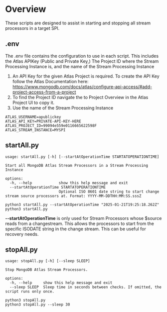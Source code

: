 # Overview
These scripts are designed to assist in starting and stopping all stream processors in a target SPI. 

## .env
The .env file contains the configuration to use in each script. This includes the Atlas APIKey (Public and Private Key,) The Project ID where the Stream Processing Instance is, and the name of the Stream Processing Instance

1. An API Key for the given Atlas Project is required. To create the API Key follow the Atlas Documentation here: 
https://www.mongodb.com/docs/atlas/configure-api-access/#add-project-access-from-a-project 
2. To find the Project ID navigate the to Project Overview in the Atlas Project UI to copy it.
3. Use the name of the Stream Processing Instance

```
ATLAS_USERNAME=apublickey
ATLAS_API_KEY=PRIVATE-API-KEY-HERE
ATLAS_PROJECT_ID=99094e559e0116665622598F
ATLAS_STREAM_INSTANCE=MYSPI
```

## startAll.py
```
usage: startAll.py [-h] [--startAtOperationTime STARTATOPERATIONTIME]

Start all MongoDB Atlas Stream Processors in a Stream Processing Instance

options:
  -h, --help            show this help message and exit
  --startAtOperationTime STARTATOPERATIONTIME
                        Optional ISO 8601 date string to start change stream source processors at. Format: YYYY-MM-DDTHH:MM:SS.sssZ

python3 startAll.py --startAtOperationTime "2025-01-21T19:25:18.262Z"
python3 startAll.py 
```

**--startAtOperationTime** is only used for Stream Processors whose $source reads from a changestream. This allows the processors to start from the specific ISODATE string in the change stream. This can be useful for recovery needs.

## stopAll.py
```
usage: stopAll.py [-h] [--sleep SLEEP]

Stop MongoDB Atlas Stream Processors.

options:
  -h, --help     show this help message and exit
  --sleep SLEEP  Sleep time in seconds between checks. If omitted, the script runs only once.

python3 stopAll.py
python3 stopAll.py --sleep 30

```
